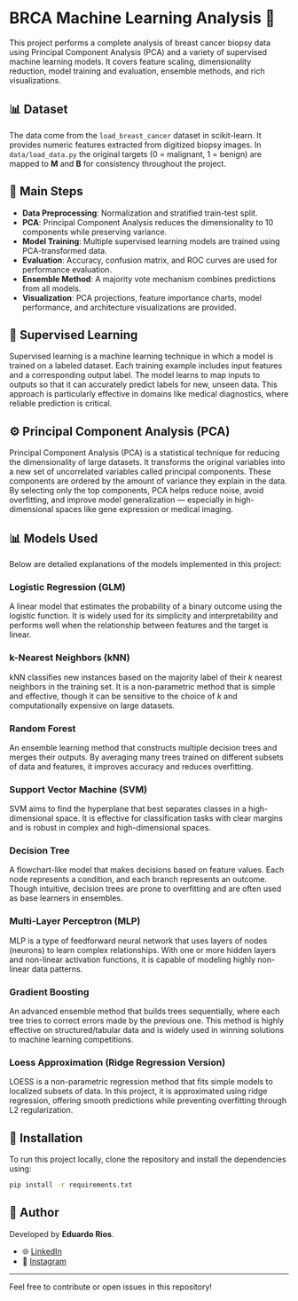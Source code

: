 # BRCA Machine Learning Analysis 🧬

This project performs a complete analysis of breast cancer biopsy data using Principal Component Analysis (PCA) and a variety of supervised machine learning models. It covers feature scaling, dimensionality reduction, model training and evaluation, ensemble methods, and rich visualizations.

## 📊 Dataset

The data come from the `load_breast_cancer` dataset in scikit-learn. It provides numeric features extracted from digitized biopsy images. In `data/load_data.py` the original targets (0 = malignant, 1 = benign) are mapped to **M** and **B** for consistency throughout the project.

## 🧳 Main Steps

* **Data Preprocessing**: Normalization and stratified train-test split.
* **PCA**: Principal Component Analysis reduces the dimensionality to 10 components while preserving variance.
* **Model Training**: Multiple supervised learning models are trained using PCA-transformed data.
* **Evaluation**: Accuracy, confusion matrix, and ROC curves are used for performance evaluation.
* **Ensemble Method**: A majority vote mechanism combines predictions from all models.
* **Visualization**: PCA projections, feature importance charts, model performance, and architecture visualizations are provided.

## 🎯 Supervised Learning

Supervised learning is a machine learning technique in which a model is trained on a labeled dataset. Each training example includes input features and a corresponding output label. The model learns to map inputs to outputs so that it can accurately predict labels for new, unseen data. This approach is particularly effective in domains like medical diagnostics, where reliable prediction is critical.

## ⚙️ Principal Component Analysis (PCA)

Principal Component Analysis (PCA) is a statistical technique for reducing the dimensionality of large datasets. It transforms the original variables into a new set of uncorrelated variables called principal components. These components are ordered by the amount of variance they explain in the data. By selecting only the top components, PCA helps reduce noise, avoid overfitting, and improve model generalization — especially in high-dimensional spaces like gene expression or medical imaging.

## 📊 Models Used

Below are detailed explanations of the models implemented in this project:

### Logistic Regression (GLM)

A linear model that estimates the probability of a binary outcome using the logistic function. It is widely used for its simplicity and interpretability and performs well when the relationship between features and the target is linear.

### k-Nearest Neighbors (kNN)

kNN classifies new instances based on the majority label of their *k* nearest neighbors in the training set. It is a non-parametric method that is simple and effective, though it can be sensitive to the choice of *k* and computationally expensive on large datasets.

### Random Forest

An ensemble learning method that constructs multiple decision trees and merges their outputs. By averaging many trees trained on different subsets of data and features, it improves accuracy and reduces overfitting.

### Support Vector Machine (SVM)

SVM aims to find the hyperplane that best separates classes in a high-dimensional space. It is effective for classification tasks with clear margins and is robust in complex and high-dimensional spaces.

### Decision Tree

A flowchart-like model that makes decisions based on feature values. Each node represents a condition, and each branch represents an outcome. Though intuitive, decision trees are prone to overfitting and are often used as base learners in ensembles.

### Multi-Layer Perceptron (MLP)

MLP is a type of feedforward neural network that uses layers of nodes (neurons) to learn complex relationships. With one or more hidden layers and non-linear activation functions, it is capable of modeling highly non-linear data patterns.

### Gradient Boosting

An advanced ensemble method that builds trees sequentially, where each tree tries to correct errors made by the previous one. This method is highly effective on structured/tabular data and is widely used in winning solutions to machine learning competitions.

### Loess Approximation (Ridge Regression Version)

LOESS is a non-parametric regression method that fits simple models to localized subsets of data. In this project, it is approximated using ridge regression, offering smooth predictions while preventing overfitting through L2 regularization.

## 🛃 Installation

To run this project locally, clone the repository and install the dependencies using:

```bash
pip install -r requirements.txt
```

## 📅 Author

Developed by **Eduardo Rios**.

* 🌐 [LinkedIn](https://www.linkedin.com/in/eduardoribeirodata)
* 📸 [Instagram](https://www.instagram.com/eduardo.ribeiro.ai)

---

Feel free to contribute or open issues in this repository!
